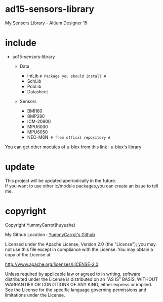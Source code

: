 # ad15-sensors-library
My Sensors Library - Altium Designer 15  

# include
* ad15-sensors-library  
  * Data  
    * IntLib `# Package you should install #`  
    * SchLib  
    * PcbLib  
    * Datasheet  
    
  * Sensors  
    * BMI160  
    * BMP280  
    * ICM-20600  
    * MPU6000  
    * MPU6050  
    * NEO-M8N  `# from offical repository #`  

You can get other modules of u-blox from this link : [u-blox's library](https://github.com/u-blox/Altium-Designer-Library)  

# update  
This project will be updated aperiodically in the future.  
If you want to use other ic/module packages,you can create an issue to tell me.  

# copyright

Copyright YummyCarrot(huyuzhe)  

My Github Location : [YummyCarrot's Github](https://github.com/CRThu)

Licensed under the Apache License, Version 2.0 (the "License");
you may not use this file except in compliance with the License.
You may obtain a copy of the License at

http://www.apache.org/licenses/LICENSE-2.0

Unless required by applicable law or agreed to in writing, software
distributed under the License is distributed on an "AS IS" BASIS,
WITHOUT WARRANTIES OR CONDITIONS OF ANY KIND, either express or implied.
See the License for the specific language governing permissions and
limitations under the License.
